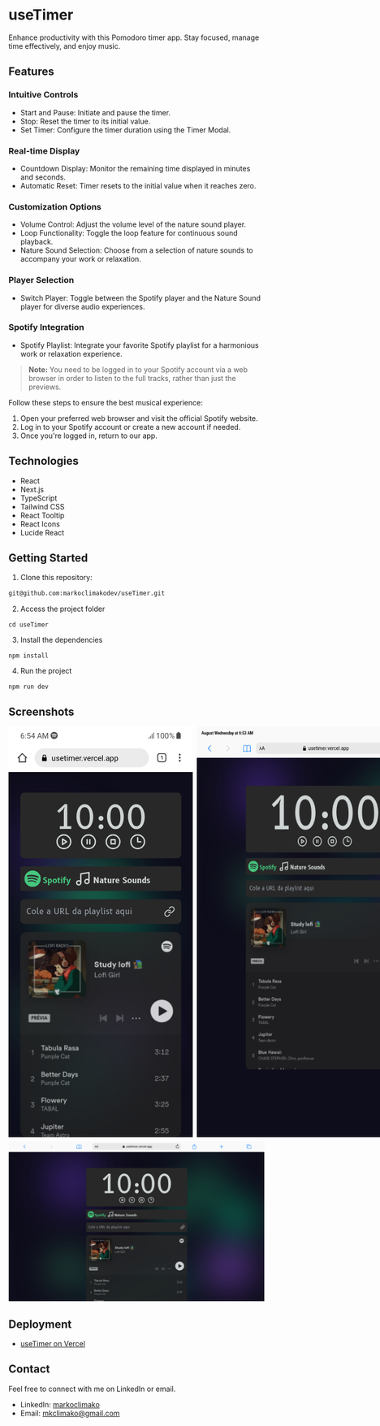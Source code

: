 # useTimer
Enhance productivity with this Pomodoro timer app. Stay focused, manage time effectively, and enjoy music.

## Features

### Intuitive Controls

- Start and Pause: Initiate and pause the timer.
- Stop: Reset the timer to its initial value.
- Set Timer: Configure the timer duration using the Timer Modal.

### Real-time Display

- Countdown Display: Monitor the remaining time displayed in minutes and seconds.
- Automatic Reset: Timer resets to the initial value when it reaches zero.

### Customization Options

- Volume Control: Adjust the volume level of the nature sound player.
- Loop Functionality: Toggle the loop feature for continuous sound playback.
- Nature Sound Selection: Choose from a selection of nature sounds to accompany your work or relaxation.

### Player Selection

- Switch Player: Toggle between the Spotify player and the Nature Sound player for diverse audio experiences.

### Spotify Integration

- Spotify Playlist: Integrate your favorite Spotify playlist for a harmonious work or relaxation experience.

> **Note:** You need to be logged in to your Spotify account via a web browser in order to listen to the full tracks, rather than just the previews.

Follow these steps to ensure the best musical experience:

1. Open your preferred web browser and visit the official Spotify website.
2. Log in to your Spotify account or create a new account if needed.
3. Once you're logged in, return to our app.

## Technologies
- React
- Next.js
- TypeScript
- Tailwind CSS
- React Tooltip
- React Icons
- Lucide React

## Getting Started
1. Clone this repository:
```bash
git@github.com:markoclimakodev/useTimer.git
```

2. Access the project folder
```
cd useTimer
```

3. Install the dependencies
```
npm install
```

4. Run the project
```
npm run dev
```
## Screenshots
<div style="display: flex; flex-direction: column; gap: 8px; justify-content: space-between;">
  <div style="display: flex; gap: 8px;">
    <img src="./screenshots/mobile.png" alt="useTimer mobile">
    <img src="./screenshots/mobile2.png" alt="useTimer mobile">
  </div>
 <div style="flex: 1;">
    <img src="./screenshots/desktop.png" alt="useTimer desktop">
  </div>

</div>

## Deployment

- [useTimer on Vercel](https://usetimer.vercel.app/)

## Contact

Feel free to connect with me on LinkedIn or email.

- LinkedIn: [markoclimako](https://www.linkedin.com/in/markoclimako/)
- Email: mkclimako@gmail.com

